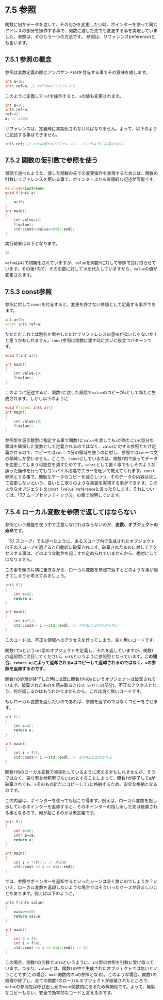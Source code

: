 # 7.5 参照

関数に何かデータを渡して、その何かを変更したい時、ポインターを使って同じアドレスの部分を操作する事で、関数に渡した先でも変更する事を実現していました。参照は、そのもう一つの方法です。
参照は、リファレンス(reference)とも言います。

## 7.5.1 参照の概念
参照は変数定義の際にアンパサンド(`&`)を付与する事でその意味を成します。
```cpp
int a=10;
int& ref=a; // refはaのリファレンス
```
このように定義して`ref`を操作すると、`a`の値も変更されます。
```cpp
int a=10;
int& ref=a;
ref=42;
a; // aは42
```
リファレンスは、定義時に初期化されなければなりません。よって、以下のように記述する事はできません。
```cpp
int& ref; // refは何かのリファレンス...というようには書けない。
```

## 7.5.2 関数の仮引数で参照を使う
冒頭で述べたような、渡した関数の先での変更操作を実現するためには、関数の引数にリファレンスを用いる事で、ポインターよりも直感的な記述が可能です。
```cpp
#include<iostream>
void f(int& a)
{
    a=10;
}
int main()
{
    int value=42;
    f(value);
    std::cout<<value<<std::endl;
}
```
実行結果は以下となります。
```cpp
10
```
`value`は`42`で初期化されていますが、`value`を関数`f`に対して参照で受け取らせています。その後`f`内で、その引数に対して`10`を代入していますから、`value`の値が変更されます。

## 7.5.3 const参照
参照に対して`const`を付与すると、変更を許さない参照として定義する事ができます。
```cpp
int a=10;
const int& ref=a;
```
ただただこれでは別名を増やしただけでリファレンスの意味がないじゃないか！と思うかもしれません。`const`参照は関数に渡す時に大いに役立つパターンです。
```cpp
void f(int a){}

int main()
{
    int value=10;
    f(value);
}
```
このように記述すると、関数`f`に渡した段階で`value`のコピーが`a`として新たに生成されます。しかし以下のように
```cpp
void f(const int& a){}
int main()
{
    int value=10;
    f(value);
}
```
参照型を仮引数型に指定する事で関数`f`に`value`を渡しても`a`が新たに`int`型分の領域を確保した変数として定義されるのではなく、`value`に対する参照とだけ定義されるので、コピーでは`int`二つ分の領域を使うのに対し、参照では`int`一つ文の領域しか使いません。ここで、`const`にしているのは、関数`f`内で誤ってデータを変更してしまう可能性を潰すためです。`const`として置く事でもしそのような誤った操作を行ってもコンパイル段階でエラーを吐いて教えてくれます。`const`参照とする事で、無駄なデータのコピーを減らしつつ、そのデータの内容は決して変更しないという、良いとこ取りのような実装を実現する事ができます。このようなオブジェクトを`const lvalue reference`と言ったりします。それについては、「7.7 ムーブセマンティックス」の章で説明しています。

## 7.5.4 ローカル変数を参照で返してはならない

参照という機能を使う中で注意しなければならないのが、**変数、オブジェクトの寿命**です。

「5.1 スコープ」でも述べたように、あるスコープ内で生成されたオブジェクトはそのスコープを過ぎると自動的に破棄されます。破棄されたものに対してアクセスする事は、どのような動作を起こすか定められていませんから、絶対にしてはなりません。

この事を頭の片隅に置きながら、ローカル変数を参照で返すとどのような事が起きてしまうか考えてみましょう。
```cpp
int& f()
{
    int a=42;
    return a;
}

int main()
{
    int i=f();
    std::cout<< i <<std::endl; // 何が起こるかわからない
}
```
このコードは、不正な領域へのアクセスを行ってしまう、良く無いコードです。

関数`f`で`a`という`int`型のオブジェクトを定義し、それを返していますが、関数`f`の返却型に注目してください。`int&`というように参照型となっています。**この場合、`return a;`によって返却される`a`はコピーして返却されるのではなく、`a`の参照を返却するのです**。

関数`f`の処理が終了した時には既に関数`f`内の`a`というオブジェクトは破棄されています。破棄されたものを読み取ると(`int i=f();`の部分)、不正なアクセスとなり、何が起こるかはもうわかりませんから、これは良く無いコードです。

もしローカル変数を返したいのであれば、参照を返すのではなくコピーをさせます。
```cpp
int f()
{
    int a=42;
    return a;
}

int main()
{
    int i = f();
    std::cout<< i <<std::endl; // 必ず42と出力される
}
```
関数`f`内のローカル変数で初期化しているように思えるかもしれませんが、そうではなく、戻り型を参照型でない`int`とすることによって、関数`f`が終了して`a`が破棄されても、`a`そのもの新たにコピーして`i`に格納するため、安全な格納となるのです。

この内容は、ポインターを使っても起こり得ます。例えば、ローカル変数を指し示しているポインターを返却すると、そのポインターの指し示した先は破棄される事となるので、何が起こるのかは未定義です。
```cpp
int* f()
{
    int a=42;
    int* p=&a;
    return a;
}

int main()
{
    int i = *(f()); // 未定義
    std::cout << i << std::endl;
}
```

では、参照やポインターを返却するといったシーンは全く無いのでしょうか？いいえ、ローカル変数を返却しないような場合ではそういったケースが好ましいこともあります。例えば以下のように。
```cpp
int& f(int& value)
{
    value+=10;
    return value;
}

int main()
{
    int a = 42;
    int i = f(a);
    std::cout << i << std::endl; // 52
}
```
この場合、関数`f`の引数で`int&`というように、`int`型の参照を引数に受け取っています。つまり、`value`とは、関数`f`の中で生成されたオブジェクトでは無いということです(この場合、`main`関数内の`a`の参照となる)。このような場合、関数`f`の処理が終了し、全ての関数`f`のローカルオブジェクトが破棄されたところで、`value`の参照先は呼び出し元の`main`関数内にあるため無関係です。よって、無駄なコピーもない、安全で効率的なコードと言えるのです。